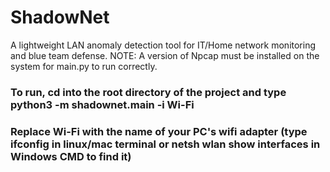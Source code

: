 # ShadowNet

A lightweight LAN anomaly detection tool for IT/Home network monitoring and blue team defense. 
NOTE: A version of Npcap must be installed on the system for main.py to run correctly.

### To run, cd into the root directory of the project and type python3 -m shadownet.main -i Wi-Fi
### Replace Wi-Fi with the name of your PC's wifi adapter (type ifconfig in linux/mac terminal or netsh wlan show interfaces in Windows CMD to find it)